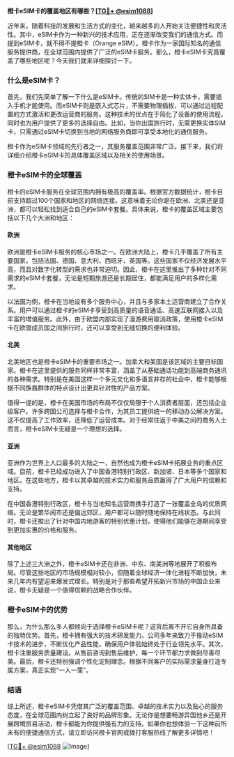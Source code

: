 **橙卡eSIM卡的覆盖地区有哪些？[[TG💪+ @esim1088](https://t.me/s/esim1088)]**

近年来，随着科技的发展和生活方式的变化，越来越多的人开始关注便捷性和灵活性。其中，eSIM卡作为一种新兴的技术应用，正在逐渐改变我们的通信方式。而提到eSIM卡，就不得不提橙卡（Orange eSIM）。橙卡作为一家国际知名的通信服务提供商，在全球范围内提供了广泛的eSIM卡服务。那么，橙卡eSIM卡究竟覆盖了哪些地区呢？今天我们就来详细探讨一下。

### 什么是eSIM卡？

首先，我们先简单了解一下什么是eSIM卡。传统的SIM卡是一种实体卡，需要插入手机才能使用。而eSIM卡则是嵌入式芯片，不需要物理插拔，可以通过远程配置的方式激活和更改运营商的服务。这种技术的优点在于简化了设备的使用流程，同时也为用户提供了更多的选择自由。比如，当你出国旅行时，无需更换实体SIM卡，只需通过eSIM卡切换到当地的网络服务商即可享受本地化的通信服务。

橙卡作为eSIM卡领域的先行者之一，其服务覆盖范围非常广泛。接下来，我们将详细介绍橙卡eSIM卡的具体覆盖区域以及相关的使用场景。

### 橙卡eSIM卡的全球覆盖

橙卡的eSIM卡服务在全球范围内拥有极高的覆盖率。根据官方数据统计，橙卡目前支持超过100个国家和地区的网络连接。这意味着无论你是在欧洲、北美还是亚洲，都可以轻松找到适合自己的eSIM卡套餐。具体来说，橙卡的覆盖区域主要包括以下几个大洲和地区：

#### 欧洲

欧洲是橙卡eSIM卡服务的核心市场之一。在欧洲大陆上，橙卡几乎覆盖了所有主要国家，包括法国、德国、意大利、西班牙、英国等。这些国家不仅经济发展水平高，而且对数字化转型的需求也非常迫切。因此，橙卡在这里推出了多种针对不同需求的eSIM卡套餐，无论是短期旅游还是长期居住，都能满足用户的多样化需求。

以法国为例，橙卡在当地设有多个服务中心，并且与多家本土运营商建立了合作关系。用户可以通过橙卡的eSIM卡享受到高质量的语音通话、高速互联网接入以及丰富的增值服务。此外，由于欧盟内部实现了漫游费用取消政策，使用橙卡eSIM卡在欧盟成员国之间旅行时，还可以享受到无缝切换的便利体验。

#### 北美

北美地区也是橙卡eSIM卡的重要市场之一。加拿大和美国是该区域的主要目标国家。橙卡在这里提供的服务同样非常丰富，涵盖了从基础通话功能到高端商务通讯的各种需求。特别是在美国这样一个多元文化和多语言并存的社会中，橙卡能够根据不同族裔群体的特点设计出更具针对性的产品方案。

值得一提的是，橙卡在美国市场的布局不仅仅局限于个人消费者层面，还包括企业级客户。许多跨国公司选择与橙卡合作，为其员工提供统一的移动办公解决方案。这不仅提高了工作效率，还降低了运营成本。对于经常往返于中美之间的商务人士而言，橙卡eSIM卡无疑是一个理想的选择。

#### 亚洲

亚洲作为世界上人口最多的大陆之一，自然也成为橙卡eSIM卡拓展业务的重点区域。目前，橙卡已经成功进入了中国香港特别行政区、新加坡、日本等多个国家和地区。在这些地方，橙卡以其卓越的技术实力和服务品质赢得了广大用户的信赖和支持。

在中国香港特别行政区，橙卡与当地知名运营商携手打造了一张覆盖全岛的优质网络。无论是繁华闹市还是偏远郊区，用户都可以随时随地保持在线状态。与此同时，橙卡还推出了针对中国内地游客的特别优惠计划，使得他们能够在港期间享受到更加实惠的价格和服务。

#### 其他地区

除了上述三大洲之外，橙卡eSIM卡还在非洲、中东、南美洲等地展开了积极布局。尽管这些地区的市场规模相对较小，但随着全球经济一体化进程不断加快，未来几年内有望迎来爆发式增长。特别是对于那些希望开拓新兴市场的中国企业来说，橙卡无疑是一个值得信赖的战略合作伙伴。

### 橙卡eSIM卡的优势

那么，为什么那么多人都倾向于选择橙卡eSIM卡呢？这背后离不开它自身所具备的独特优势。首先，橙卡拥有强大的技术研发能力。公司多年来致力于推动eSIM卡技术的进步，不断优化产品性能，确保用户体验始终处于行业领先水平。其次，橙卡注重服务质量建设。从售前咨询到售后维护，每一个环节都力求做到尽善尽美。最后，橙卡还特别强调个性化定制理念。根据不同客户的实际需求量身打造专属方案，真正实现“一人一策”。

### 结语

综上所述，橙卡eSIM卡凭借其广泛的覆盖范围、卓越的技术实力以及贴心的服务态度，在全球范围内树立起了良好的品牌形象。无论你是想要畅游异国他乡还是开展跨境贸易活动，橙卡都能为你提供强有力的支持。如果你也想体验一下这种前所未有的便捷通信方式，请立即访问橙卡官网或拨打客服热线了解更多详情吧！

[[TG💪+ @esim1088](https://t.me/s/esim1088) ![Image](https://i.postimg.cc/4NQfJmqS/Snipaste-2025-05-13-00-14-12.png)]